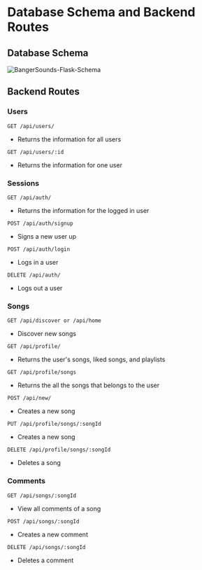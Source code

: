 
# Database Schema and Backend Routes

## Database Schema

![BangerSounds-Flask-Schema](https://i.imgur.com/gImNYG7.png)

## Backend Routes

### Users

`GET /api/users/`

-   Returns the information for all users

`GET /api/users/:id`

-   Returns the information for one user

### Sessions

`GET /api/auth/`

-   Returns the information for the logged in user

`POST /api/auth/signup`

-   Signs a new user up

`POST /api/auth/login`

-   Logs in a user

`DELETE /api/auth/`

-   Logs out a user

### Songs

`GET /api/discover or /api/home`

-  Discover new songs

`GET /api/profile/`

-   Returns the user's songs, liked songs, and playlists

`GET /api/profile/songs`

-   Returns the all the songs that belongs to the user

`POST /api/new/`

-   Creates a new song

`PUT /api/profile/songs/:songId`

-   Creates a new song

`DELETE /api/profile/songs/:songId`

- Deletes a song

### Comments

`GET /api/songs/:songId`

-   View all comments of a song

`POST /api/songs/:songId`

-   Creates a new comment

`DELETE /api/songs/:songId`

-   Deletes a comment
